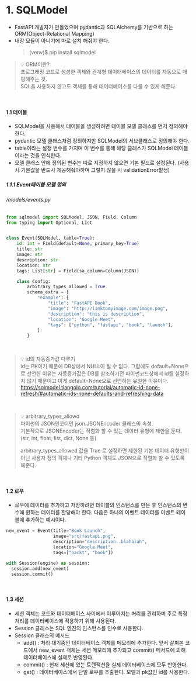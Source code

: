 # 1. SQLModel 
  - FastAPI 개발자가 만들었으며 pydantic과 SQLAlchemy를 기반으로 하는 ORM(Object-Relational Mapping)
  - 내장 모듈이 아니기에 따로 설치 해줘야 한다.
    >(venv)$ pip install sqlmodel 

> 💡 ORM이란?  
> 프로그래밍 코드로 생성한 객체와 관계형 데이터베이스의 데이터를 자동으로 매핑해주는 것.  
> SQL을 사용하지 않고도 객체를 통해 데이터베이스를 다룰 수 있게 해준다.

<br/>

#### 1.1 테이블
- SQLModel을 사용해서 테이블을 생성하려면 테이블 모델 클래스를 먼저 정의해야 한다.
- pydantic 모델 클래스처럼 정의하지만 SQLModel의 서브클래스로 정의해야 한다.
- table이라는 설정 변수를 가지며 이 변수를 통해 해당 클래스가 SQLModel 테이블 이라는 것을 인식한다.
- 모델 클래스 안에 정의된 변수는 따로 지정하지 않으면 기본 필드로 설정된다. (사용 시 기본값을 반드시 제공해줘야하며 그렇지 않을 시 validationError발생)

##### 1.1.1 Event테이블 모델 정의
###### /models/events.py
```python
from sqlmodel import SQLModel, JSON, Field, Column
from typing import Optional, List


class Event(SQLModel, table=True):
    id: int = Field(default=None, primary_key=True)
    title: str
    image: str
    description: str
    location: str
    tags: List[str] = Field(sa_column=Column(JSON))

    class Config:
        arbitrary_types_allowed = True
        schema_extra = {
            "example": {
                "title": "FastAPI Book",
                "image": "http://limktomyimage.com/image.png",
                "description": "this is description",
                "location": "Google Meet",
                "tags": ["python", "fastapi", "book", "launch"],
            }
        }
```

<br/>

> 💡 id의 자동증가값 다루기  
> id는 PK이기 때문에 DB상에서 NULL이 될 수 없다.
> 그럼에도 default=None으로 선언한 이유는 자동증가값은 DB를 참조하기전 파이썬코드상에서 id를 설정하지 않기 때문이고 이게 default=None으로 선언하는 유일한 이유이다.
> https://sqlmodel.tiangolo.com/tutorial/automatic-id-none-refresh/#automatic-ids-none-defaults-and-refreshing-data

<br/>

> 💡 arbitrary_types_allowd  
> 파이썬의 JSON인코더인 json.JSONEncoder 클래스의 속성.  
> 기본적으로 JSONEncoder는 직렬화 할 수 있는 데이터 유형에 제한을 둔다.  
> (str, int, float, list, dict, None 등)
>  
> arbitrary_types_allowed 값을 True 로 설정하면 제한된 기본 데이터 유형만이 아닌 사용자 정의 객체나 기타 Python 객체도 JSON으로 직렬화 할 수 있도록 해준다.

<br/>

#### 1.2 로우
- 로우에 데이터를 추가하고 저장하려면 테이블의 인스턴스를 만든 후 인스턴스의 변수에 원하는 데이터를 할당해야 한다. 다음은 하나의 이벤트 데이터를 이벤트 테이블에 추가하는 예시이다.

```python
new_event = Event(title="Book Launch",
                  image="src/fastapi.png", 
                  description="description..blahblah",
                  location="Google Meet",
                  tags=["packt", "book"])

with Session(engine) as session:
  session.add(new_event)
  session.commit()
```

<br/>

#### 1.3 세션
- 세션 객체는 코드와 데이터베이스 사이에서 이루어지는 처리를 관리하며 주로 특정 처리를 데이터베이스에 적용하기 위해 사용된다.
- Session 클래스는 SQL 엔진의 인스턴스를 인수로 사용한다.
- Session 클래스의 메서드
  - add() : 처리 대기중인 데이터베이스 객체를 메모리에 추가한다. 앞서 살펴본 코드에서 
    new_event 객체는 세션 메모리에 추가되고 commit() 메서드에 의해 데이터베이스에 실제로 반영된다.
  - commit() : 현재 세션에 있는 트랜잭션을 실제 데이터베이스에 모두 반영한다.
  - get() : 데이터베이스에서 단일 로우를 추출한다. 모델과 pk값인 id를 사용한다.

<br/>